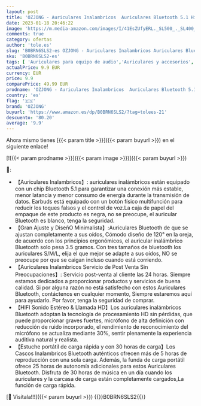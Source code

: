 ```yaml
---
layout: post
title: 'OZJONG - Auriculares Inalambricos  Auriculares Bluetooth 5.1 HiFi Estéreo con Cancelación de Ruido  Incorporado HD Micrófono  IPX7 Impermeables  Reproducción de 30H Control Tactil  para iPhone Android Samsung'
date: 2023-01-18 20:46:22
image: 'https://m.media-amazon.com/images/I/41EsZUfyERL._SL500_._SL400_.jpg'
comments: true
category: ofertas
author: 'tole.es'
slug: 'B0BRN6SLS2-es OZJONG - Auriculares Inalambricos Auriculares Bluetooth...'
sku: 'B0BRN6SLS2-es'
tags: [ 'Auriculares para equipo de audio','Auriculares y accesorios','Electrónica','iphone','ozjong','🇪🇸', ]
actualPrice: 9.9 EUR
currency: EUR
price: 9.9
comparePrice: 49.99 EUR
prodname: 'OZJONG - Auriculares Inalambricos  Auriculares Bluetooth 5.1 HiFi Estéreo con Cancelación de Ruido  Incorporado HD Micrófono  IPX7 Impermeables  Reproducción de 30H Control Tactil  para iPhone Android Samsung'
country: 'es'
flag: '🇪🇸'
brand: 'OZJONG'
buyurl: 'https://www.amazon.es/dp/B0BRN6SLS2/?tag=tolees-21'
descuento: '80.20'
average: '9.9'
---
```


Ahora mismo tienes [{{< param title >}}]({{< param buyurl >}}) en el siguiente enlace!

[![{{< param prodname >}}]({{< param image >}})]({{< param buyurl >}})

🔎:

- 【Auriculares Inalambricos】: auriculares inalámbricos están equipado con un chip Bluetooth 5.1 para garantizar una conexión más estable, menor latancia y menor consumo de energía durante la transmisión de datos. Earbuds está equipado con un botón físico multifunción para reducir los toques falsos y el control de voz.La caja de papel del empaque de este producto es negra, no se preocupe, el auricular Bluetooth es blanco, tenga la seguridad.
- 【Gran Ajuste y DiseñO Minimalista】:Auriculares Bluetooth de que se ajustan completamente a sus oídos, Cómodo diseño de 120° en la oreja, de acuerdo con los principios ergonómicos, el auricular inalámbrico Bluetooth solo pesa 3.5 gramos. Con tres tamaños de bluetooth los auriculares S/M/L, elija el que mejor se adapte a sus oídos, NO se preocupe por que se caigan incluso cuando está corriendo.
- 【Auriculares Inalambricos Servicio de Post Venta Sin Preocupaciones】: Servicio post-venta al cliente las 24 horas. Siempre estamos dedicados a proporcionar productos y servicios de buena calidad. Si por alguna razón no está satisfecho con estos Auriculares Bluetooth, contáctenos en cualquier momento, Siempre estaremos aquí para ayudarlo. Por favor, tenga la seguridad de comprar.
- 【HIFI Sonido Estéreo & Llamada HD】Los auriculares inalámbricos Bluetooth adoptan la tecnología de procesamiento HD sin pérdidas, que puede proporcionar graves fuertes, micrófono de alta definición con reducción de ruido incorporado, el rendimiento de reconocimiento del micrófono se actualiza mediante 30%, sentir plenamente la experiencia auditiva natural y realista.
- 【Estuche portátil de carga rápida y con 30 horas de carga】Los Cascos Inalambricos Bluetooth auténticos ofrecen más de 5 horas de reproducción con una sola carga. Además, la funda de carga portátil ofrece 25 horas de autonomía adicionales para estos Auriculares Bluetooth. Disfruta de 30 horas de música en un día cuando los auriculares y la carcasa de carga están completamente cargados,La función de carga rápida.

[🛒 Visítala!!!]({{< param buyurl >}})
{{<world>}}B0BRN6SLS2{{</world>}}
